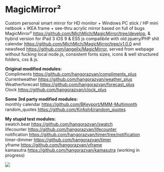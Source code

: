 # MagicMirror&sup2;

Custom personal smart mirror for HD monitor + Windows PC stick / HP mini netbook + IKEA frame + see-thru acrylic mirror based on full of bugs MagicMirror&sup2; https://github.com/MichMich/MagicMirror/tree/develop, & hybrid version for iPad 3 iOS 9 & ES5 js compatibile with old jquery/PHP shit calendar https://github.com/MichMich/MagicMirror/tree/v1.0.0 and newsfeed https://github.com/jangellx/MagicMirror, served from webpage without fucking local node.js, consistent fonts sizes, icons & well structured folders, css & js.

<b>Original modified modules:</b>
<br>Compliments https://github.com/hangorazvan/compliments_plus
<br>Currentweather https://github.com/hangorazvan/weather_plus
<br>Weatherforecast https://github.com/hangorazvan/forecast_plus
<br>Clock https://github.com/hangorazvan/clock_plus

<b>Some 3rd party modified modules:</b>
<br>monthly calendar https://github.com/BKeyport/MMM-Multimonth
<br>random_quotes https://github.com/KirAsh4/random_quotes

<b>My stupid test modules:</b>
<br>swatch.beat https://github.com/hangorazvan/swatch
<br>lifecounter https://github.com/hangorazvan/lifecounter
<br>notification https://github.com/hangorazvan/timer/tree/notification
<br>timer-dimmer https://github.com/hangorazvan/timer
<br>yframe https://github.com/hangorazvan/yframe
<br>kamasutra https://github.com/hangorazvan/kamasutra (working in progress)

<img src=https://github.com/hangorazvan/MagicMirror2/blob/master/hd.png>
